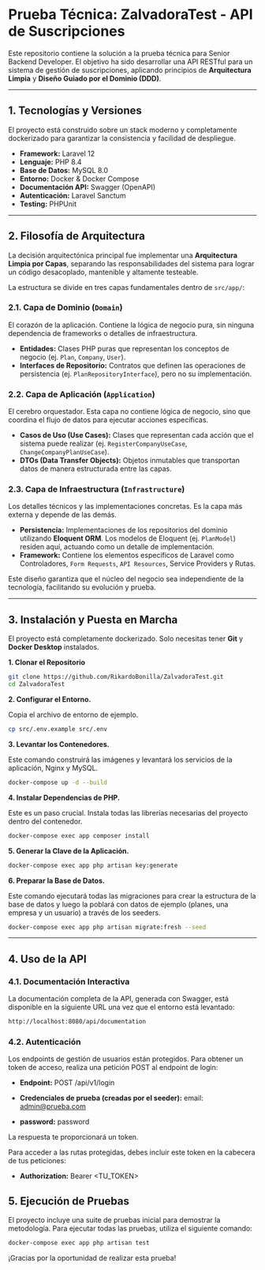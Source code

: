 # Prueba Técnica: ZalvadoraTest - API de Suscripciones

Este repositorio contiene la solución a la prueba técnica para Senior Backend Developer. El objetivo ha sido desarrollar una API RESTful para un sistema de gestión de suscripciones, aplicando principios de **Arquitectura Limpia** y **Diseño Guiado por el Dominio (DDD)**.

---

## 1. Tecnologías y Versiones

El proyecto está construido sobre un stack moderno y completamente dockerizado para garantizar la consistencia y facilidad de despliegue.

* **Framework:** Laravel 12
* **Lenguaje:** PHP 8.4
* **Base de Datos:** MySQL 8.0
* **Entorno:** Docker & Docker Compose
* **Documentación API:** Swagger (OpenAPI)
* **Autenticación:** Laravel Sanctum
* **Testing:** PHPUnit

---

## 2. Filosofía de Arquitectura

La decisión arquitectónica principal fue implementar una **Arquitectura Limpia por Capas**, separando las responsabilidades del sistema para lograr un código desacoplado, mantenible y altamente testeable.

La estructura se divide en tres capas fundamentales dentro de `src/app/`:

### 2.1. Capa de Dominio (`Domain`)
El corazón de la aplicación. Contiene la lógica de negocio pura, sin ninguna dependencia de frameworks o detalles de infraestructura.
* **Entidades:** Clases PHP puras que representan los conceptos de negocio (ej. `Plan`, `Company`, `User`).
* **Interfaces de Repositorio:** Contratos que definen las operaciones de persistencia (ej. `PlanRepositoryInterface`), pero no su implementación.

### 2.2. Capa de Aplicación (`Application`)
El cerebro orquestador. Esta capa no contiene lógica de negocio, sino que coordina el flujo de datos para ejecutar acciones específicas.
* **Casos de Uso (Use Cases):** Clases que representan cada acción que el sistema puede realizar (ej. `RegisterCompanyUseCase`, `ChangeCompanyPlanUseCase`).
* **DTOs (Data Transfer Objects):** Objetos inmutables que transportan datos de manera estructurada entre las capas.

### 2.3. Capa de Infraestructura (`Infrastructure`)
Los detalles técnicos y las implementaciones concretas. Es la capa más externa y depende de las demás.
* **Persistencia:** Implementaciones de los repositorios del dominio utilizando **Eloquent ORM**. Los modelos de Eloquent (ej. `PlanModel`) residen aquí, actuando como un detalle de implementación.
* **Framework:** Contiene los elementos específicos de Laravel como Controladores, `Form Requests`, `API Resources`, Service Providers y Rutas.

Este diseño garantiza que el núcleo del negocio sea independiente de la tecnología, facilitando su evolución y prueba.

---

## 3. Instalación y Puesta en Marcha

El proyecto está completamente dockerizado. Solo necesitas tener **Git** y **Docker Desktop** instalados.

**1. Clonar el Repositorio**
```bash
git clone https://github.com/RikardoBonilla/ZalvadoraTest.git
cd ZalvadoraTest
```

**2. Configurar el Entorno.**

Copia el archivo de entorno de ejemplo.
```bash
cp src/.env.example src/.env
```

**3. Levantar los Contenedores.**

Este comando construirá las imágenes y levantará los servicios de la aplicación, Nginx y MySQL.
```bash
docker-compose up -d --build
```
**4. Instalar Dependencias de PHP.**

Este es un paso crucial. Instala todas las librerías necesarias del proyecto dentro del contenedor.
```bash
docker-compose exec app composer install
```
**5. Generar la Clave de la Aplicación.**

```bash
docker-compose exec app php artisan key:generate
```
**6. Preparar la Base de Datos.**

Este comando ejecutará todas las migraciones para crear la estructura de la base de datos y luego la poblará con datos de ejemplo (planes, una empresa y un usuario) a través de los seeders.

```bash
docker-compose exec app php artisan migrate:fresh --seed
```
---

## 4. Uso de la API
### 4.1. Documentación Interactiva

La documentación completa de la API, generada con Swagger, está disponible en la siguiente URL una vez que el entorno está levantado:

```bash
http://localhost:8080/api/documentation
```

### 4.2. Autenticación

Los endpoints de gestión de usuarios están protegidos. Para obtener un token de acceso, realiza una petición POST al endpoint de login:


* **Endpoint:** POST /api/v1/login

* **Credenciales de prueba (creadas por el seeder):** email: admin@prueba.com

* **password:** password

La respuesta te proporcionará un token. 

Para acceder a las rutas protegidas, debes incluir este token en la cabecera de tus peticiones:

* **Authorization:** Bearer <TU_TOKEN>

## 5. Ejecución de Pruebas

El proyecto incluye una suite de pruebas inicial para demostrar la metodología. Para ejecutar todas las pruebas, utiliza el siguiente comando:

```bash
docker-compose exec app php artisan test
```

¡Gracias por la oportunidad de realizar esta prueba!
